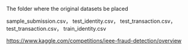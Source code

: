 The folder where the original datasets be placed

sample_submission.csv，
test_identity.csv，
test_transaction.csv，
test_transaction.csv，
train_identity.csv

https://www.kaggle.com/competitions/ieee-fraud-detection/overview
